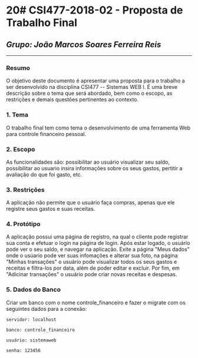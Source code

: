 # 20# **CSI477-2018-02 - Proposta de Trabalho Final**
## *Grupo: João Marcos Soares Ferreira Reis*

--------------

<!-- Descrever um resumo sobre o trabalho. -->

### Resumo
O objetivo deste documento é apresentar uma proposta para o trabalho a ser desenvolvido na disciplina CSI477 -- Sistemas WEB I. É uma breve descrição sobre o tema que será abordado, bem como o escopo, as restrições e demais questões pertinentes ao contexto.

<!-- Apresentar o tema. -->
### 1. Tema

  O trabalho final tem como tema o desenvolvimento de uma ferramenta Web para controle financeiro pessoal.

<!-- Descrever e limitar o escopo da aplicação. -->
### 2. Escopo

  As funcionalidades são: possibilitar ao usuário visualizar seu saldo, possibilitar ao usuario insira informações sobre os seus gastos, pertitir a avaliação do que foi gasto, etc. 

<!-- Apresentar restrições de funcionalidades e de escopo. -->
### 3. Restrições

  A aplicação não permite que o usuário faça compras, apenas que ele registre seus gastos e suas receitas. 

<!-- Construir alguns protótipos para a aplicação, disponibilizá-los no Github e descrever o que foi considerado. //-->
### 4. Protótipo
  A aplicação possui uma página de registro, na qual o cliente pode registrar sua conta e efetuar o login na página de login. Após estar logado, o usuário pode ver o seu saldo, e navegar na aplicação. Exite a página "Meus dados" onde o usúario pode ver suas infomações e alterar sua foto, na página "Minhas transações" o usuário pode visualizar todos os seus gastos e receitas e filtra-los por data, além de poder editar e excluir. Por fim, em "Adicinar transações" o usuário pode criar novas receitas e despesas.
  
### 5. Dados do Banco
  Criar um banco com o nome controle_financeiro e fazer o migrate com os seguintes dados para a conexão:
	
	servidor: localhost
	
	banco: controle_financeiro
	
	usuário: sistemaweb
	
	senha: 123456
  
